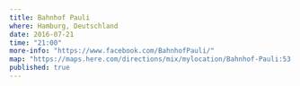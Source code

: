 ```yaml
---
title: Bahnhof Pauli
where: Hamburg, Deutschland
date: 2016-07-21
time: "21:00"
more-info: "https://www.facebook.com/BahnhofPauli/"
map: "https://maps.here.com/directions/mix/mylocation/Bahnhof-Pauli:53.54925,9.96433?map=53.54925,9.96394,17,normal&fb_locale=es_LA&x=ep"
published: true
---
```

